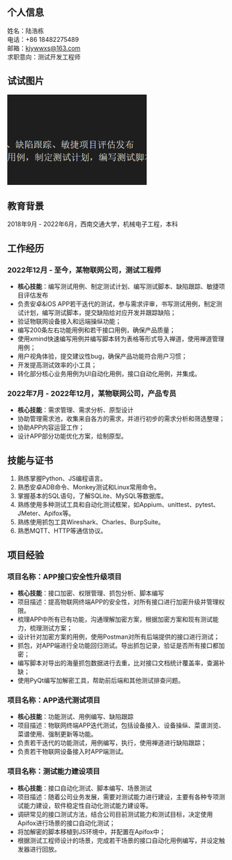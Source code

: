 ## 个人信息

姓名：陆浩栋  
电话：+86 18482275489  
邮箱：kjywwxs@163.com  
求职意向：测试开发工程师  

## 试试图片

![图 2](/images/51ba79d90b9e56b7c557b074c71beb8c583e6020237d9e355af8a5416b800291.png)  


## 教育背景

2018年9月 - 2022年6月，西南交通大学，机械电子工程，本科

## 工作经历

### 2022年12月 - 至今，某物联网公司，测试工程师

- **核心技能**：编写测试用例、制定测试计划、编写测试脚本、缺陷跟踪、敏捷项目评估发布
- 负责安卓&iOS APP若干迭代的测试，参与需求评审，书写测试用例，制定测试计划，编写测试脚本，提交缺陷给对应开发并跟踪缺陷；
- 验证物联网设备接入和远端操纵功能；
- 编写200条左右功能用例和若干接口用例，确保产品质量；
- 使用xmind快速编写用例并编写脚本转为表格等形式导入禅道，使用禅道管理用例；
- 用户视角体验，提交建议性bug，确保产品功能符合用户习惯；
- 开发提高测试效率的小工具；
- 转化部分核心业务用例为UI自动化用例，接口自动化用例，并集成。

### 2022年7月 - 2022年12月，某物联网公司，产品专员

- **核心技能**：需求管理、需求分析、原型设计
- 协助管理需求池，收集来自各方的需求，并进行初步的需求分析和筛选整理；
- 协助APP内容运营工作；
- 设计APP部分功能优化方案，绘制原型。

## 技能与证书

1. 熟练掌握Python、JS编程语言。
2. 熟悉安卓ADB命令、Monkey测试和Linux常用命令。
3. 掌握基本的SQL语句，了解SQLite、MySQL等数据库。
4. 熟练使用多种测试工具和自动化测试框架，如Appium、unittest、pytest、JMeter、Apifox等。
5. 熟练使用抓包工具Wireshark、Charles、BurpSuite。
6. 熟悉MQTT、HTTP等通信协议。

## 项目经验

### 项目名称：APP接口安全性升级项目

- **核心技能**：接口加密、权限管理、抓包分析、脚本编写
- 项目描述：提高物联网终端APP的安全性，对所有接口进行加密升级并管理权限。
- 梳理APP中所有已有功能，沟通理解加密方案，根据加密方案和现有测试能力，梳理测试方案；
- 设计针对加密方案的用例，使用Postman对所有后端提供的接口进行测试；
- 抓包，对APP端进行全功能回归测试。导出抓包记录，验证是否所有接口都加密；
- 编写脚本对导出的海量抓包数据进行去重，比对接口文档统计覆盖率，查漏补缺；
- 使用PyQt编写加解密工具，帮助前后端和其他测试排查问题。

### 项目名称：APP迭代测试项目

- **核心技能**：功能测试、用例编写、缺陷跟踪
- 项目描述：物联网终端APP迭代测试，包括设备接入、设备操纵、菜谱浏览、菜谱使用、强制更新等功能。
- 负责若干迭代的功能测试，用例编写，执行，使用禅道进行缺陷跟踪；
- 负责若干物联网设备接入时APP端测试。

### 项目名称：测试能力建设项目

- **核心技能**：接口自动化测试、脚本编写、场景测试
- 项目描述：随着公司业务发展，需要对测试能力进行建设，主要有各种专项测试能力建设，软件稳定性自动化测试能力建设等。
- 调研常见的接口测试方法，结合公司目前测试能力和测试目标，决定使用Apifox进行场景的接口自动化测试；
- 将加解密的脚本移植到JS环境中，并配置在Apifox中；
- 根据测试工程师设计的场景，完成若干场景的接口自动化用例编写，并设定触发器进行回放。